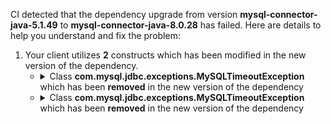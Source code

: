 CI detected that the dependency upgrade from version **mysql-connector-java-5.1.49** to **mysql-connector-java-8.0.28** has failed. Here are details to help you understand and fix the problem:
1. Your client utilizes **2** constructs which has been modified in the new version of the dependency.
   * <details>
        <summary>Class <b>com.mysql.jdbc.exceptions.MySQLTimeoutException</b> which has been <b>removed</b> in the new version of the dependency</summary>
            
        * <details>
          <summary>The failure is identified from the logs generated in the build process. </summary>
          
            *   >[[ERROR] /pdb/src/main/java/com/feedzai/commons/sql/abstraction/engine/impl/mysql/MySqlQueryExceptionHandler.java:[21,33] package com.mysql.jdbc.exceptions does not exist<br>&nbsp;&nbsp;&nbsp;&nbsp;](XXXX)
            *   An error was detected in line 21 which is making use of an outdated API.
             ``` java
             21   import com.mysql.jdbc.exceptions.MySQLTimeoutException;;
            ```

          </details>
            
     </details>
   * <details>
        <summary>Class <b>com.mysql.jdbc.exceptions.MySQLTimeoutException</b> which has been <b>removed</b> in the new version of the dependency</summary>
            
        * <details>
          <summary>The failure is identified from the logs generated in the build process. </summary>
          
            *   >[[ERROR] /pdb/src/main/java/com/feedzai/commons/sql/abstraction/engine/impl/mysql/MySqlQueryExceptionHandler.java:[40,37] cannot find symbol<br>&nbsp;&nbsp;&nbsp;&nbsp;  symbol:   class MySQLTimeoutException
  location: class com.feedzai.commons.sql.abstraction.engine.impl.mysql.MySqlQueryExceptionHandler
](XXXX)
            *   An error was detected in line 40 which is making use of an outdated API.
             ``` java
             40   com.mysql.jdbc.exceptions.MySQLTimeoutException;
            ```

          </details>
            
     </details>


